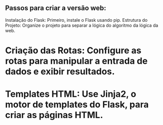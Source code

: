 ## Passos para criar a versão web:

Instalação do Flask: Primeiro, instale o Flask usando pip.
Estrutura do Projeto: Organize o projeto para separar a lógica do algoritmo da lógica da web.

# Criação das Rotas: Configure as rotas para manipular a entrada de dados e exibir resultados.

# Templates HTML: Use Jinja2, o motor de templates do Flask, para criar as páginas HTML.